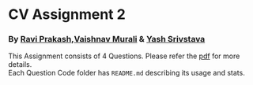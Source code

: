 # CV Assignment 2

### By [Ravi Prakash](https://github.com/iamravipakash),[Vaishnav Murali](https://github.com/vaishnavm217) & [Yash Srivstava](https://github.com/radonys)

This Assignment consists of 4 Questions. Please refer the [pdf](HW1.pdf) for more details.<br>
Each Question Code folder has `README.md` describing its usage and stats.
